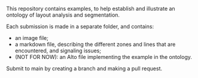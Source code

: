 This repository contains examples, to help establish and illustrate an ontology of layout analysis and segmentation.

Each submission is made in a separate folder, and contains:

- an image file;
- a markdown file, describing the different zones and lines that are encountered, and signaling issues;
- (NOT FOR NOW): an Alto file implementing the example in the ontology. 

Submit to main by creating a branch and making a pull request.
